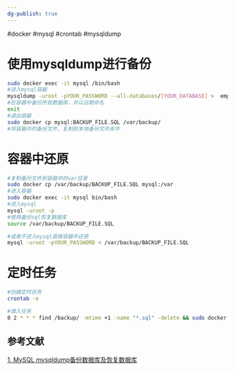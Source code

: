 ```yaml
---
dg-publish: true
---
```



#docker #mysql #crontab #mysqldump
# 使用mysqldump进行备份

```bash
sudo docker exec -it mysql /bin/bash
#进入mysql容器
mysqldump -uroot -pYOUR_PASSWORD --all-databases/[YOUR_DATABASE] >  emp_`date +%F`.sql
#在容器中备份所有数据库，并以日期命名
exit
#退出容器
sudo docker cp mysql:BACKUP_FILE.SQL /var/backup/
#将容器中的备份文件，复制到本地备份文件夹中
```

# 容器中还原

```bash
#复制备份文件到容器中的var目录
sudo docker cp /var/backup/BACKUP_FILE.SQL mysql:/var
#进入容器
sudo docker exec -it mysql bin/bash
#进入mysql
mysql -uroot -p
#使用备份sql恢复数据库
source /var/backup/BACKUP_FILE.SQL

#或者不进入mysql直接容器中还原
mysql -uroot -pYOUR_PASSWORD < /var/backup/BACKUP_FILE.SQL

```

# 定时任务

```bash
#创建定时任务
crontab -e

#填入任务
0 2 * * * find /backup/ -mtime +1 -name "*.sql" -delete && sudo docker exec mysql sh -c 'exec mysqldump --all-databases/[DATABSE] -uroot -p123456 --all-databases/[DATABSE]' > /var/backup/BACKUP_FILE.SQL

```

## 参考文献
[1. MySQL mysqldump备份数据库及恢复数据库](https://www.cnblogs.com/cy0628/p/15027122.html)